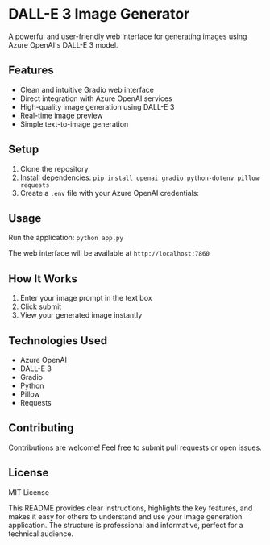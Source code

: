 

# DALL-E 3 Image Generator

A powerful and user-friendly web interface for generating images using Azure OpenAI's DALL-E 3 model.

## Features

- Clean and intuitive Gradio web interface
- Direct integration with Azure OpenAI services
- High-quality image generation using DALL-E 3
- Real-time image preview
- Simple text-to-image generation

## Setup

1. Clone the repository
2. Install dependencies:
```pip install openai gradio python-dotenv pillow requests```
3. Create a `.env` file with your Azure OpenAI credentials:


## Usage

Run the application:
```python app.py```

The web interface will be available at `http://localhost:7860`

## How It Works

1. Enter your image prompt in the text box
2. Click submit
3. View your generated image instantly

## Technologies Used

- Azure OpenAI
- DALL-E 3
- Gradio
- Python
- Pillow
- Requests

## Contributing

Contributions are welcome! Feel free to submit pull requests or open issues.

## License

MIT License

This README provides clear instructions, highlights the key features, and makes it easy for others to understand and use your image generation application. The structure is professional and informative, perfect for a technical audience.
